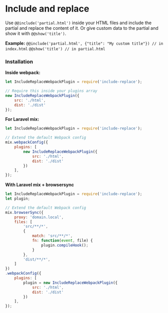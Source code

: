 # Include and replace
Use `@@include('partial.html')` inside your HTML files and include the partial and replace the content of it.
Or give custom data to the partial and show it with `@@show('title')`.

**Example:**
`@@include('partial.html', {"title": "My custom title"}) // in index.html`
`@@show('title') // in partial.html`

### Installation

**Inside webpack:**
``` javascript
let IncludeReplaceWebpackPlugin = require('include-replace');

// Require this inside your plugins array
new IncludeReplaceWebpackPlugin({
    src: './html',
    dist: './dist'
});
```
**For Laravel mix:**
``` javascript
let IncludeReplaceWebpackPlugin = require('include-replace');

// Extend the default Webpack config
mix.webpackConfig({
    plugins: [
        new IncludeReplaceWebpackPlugin({
            src: './html',
            dist: './dist'
        })
    ],
});
```
**With Laravel mix + browsersync**
``` javascript
let IncludeReplaceWebpackPlugin = require('include-replace');
let plugin;

// Extend the default Webpack config
mix.browserSync({
    proxy: 'domain.local',
    files: [
        'src/**/*',
        {
            match: 'src/**/*',
            fn: function(event, file) {
                plugin.compileHook();
            }
        },
        'dist/**/*',
    ]
})
.webpackConfig({
    plugins: [
        plugin = new IncludeReplaceWebpackPlugin({
            src: './html',
            dist: './dist'
        })
    ],
});
```
